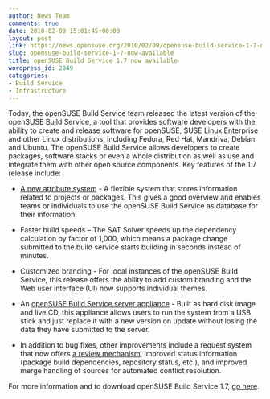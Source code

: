 ```yaml
---
author: News Team
comments: true
date: 2010-02-09 15:01:45+00:00
layout: post
link: https://news.opensuse.org/2010/02/09/opensuse-build-service-1-7-now-available/
slug: opensuse-build-service-1-7-now-available
title: openSUSE Build Service 1.7 now available
wordpress_id: 2849
categories:
- Build Service
- Infrastructure
---
```


Today, the openSUSE Build Service team released the latest version of the openSUSE Build Service, a tool that provides software developers with the ability to create and release software for openSUSE, SUSE Linux Enterprise and other Linux distributions, including Fedora, Red Hat, Mandriva, Debian and Ubuntu. The openSUSE Build Service allows developers to create packages, software stacks or even a whole distribution as well as use and integrate them with other open source components.
Key features of the 1.7 release include:



	
  * [A new attribute system](http://en.opensuse.org/Build_Service/Concepts/AttributeStorage) - A flexible system that stores information related to projects or packages. This gives a good overview and enables teams or individuals to use the openSUSE Build Service as database for their information.

	
  * Faster build speeds – The SAT Solver speeds up the dependency calculation by factor of 1,000, which means a package change submitted to the build service starts building in seconds instead of minutes.

	
  * Customized branding - For local instances of the openSUSE Build Service, this release offers the ability to add custom branding and the Web user interface (UI) now supports individual themes.

	
  * An [openSUSE Build Service server appliance](http://en.opensuse.org/Build_Service/OBS-Appliance) - Built as hard disk image and live CD, this appliance allows users to run the system from a USB stick and just replace it with a new version on update without losing the data they have submitted to the server.

	
  * In addition to bug fixes, other improvements include a request system that now offers [a review mechanism](http://en.opensuse.org/Build_Service/Concepts/Review), improved status information (package build dependencies, repository status, etc.), and improved merge handling of sources for automated conflict resolution.


For more information and to download openSUSE Build Service 1.7, [go here](http://en.opensuse.org/Build_Service).
